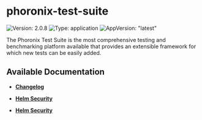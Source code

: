 # phoronix-test-suite

![Version: 2.0.8](https://img.shields.io/badge/Version-2.0.8-informational?style=flat-square) ![Type: application](https://img.shields.io/badge/Type-application-informational?style=flat-square) ![AppVersion: "latest"](https://img.shields.io/badge/AppVersion-"latest"-informational?style=flat-square)

The Phoronix Test Suite is the most comprehensive testing and benchmarking platform available that provides an extensible framework for which new tests can be easily added.

## Available Documentation

- [**Changelog**](CHANGELOG)

- [**Helm Security**](container-security)

- [**Helm Security**](helm-security)


